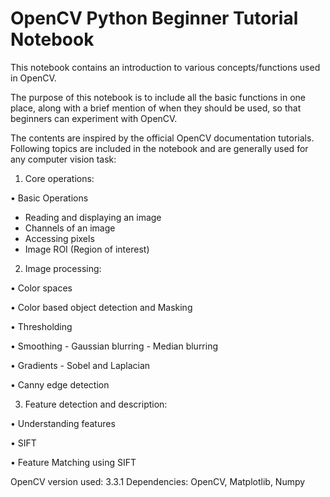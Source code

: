 # OpenCV Python Beginner Tutorial Notebook
This notebook contains an introduction to various concepts/functions used in OpenCV. 

The purpose of this notebook is to include all the basic functions in one place, along with a brief mention of when they should be used, so that beginners can experiment with OpenCV. 

The contents are inspired by the official OpenCV documentation tutorials. Following topics are included in the notebook and are generally used for any computer vision task:

1.	Core operations:

   •	Basic Operations
   - Reading and displaying an image
   - Channels of an image
   - Accessing pixels
   - Image ROI (Region of interest)

2.	Image processing:

•	Color spaces

•	Color based object detection and Masking

•	Thresholding

•	Smoothing
    - Gaussian blurring
    - Median blurring

•	Gradients
    - Sobel and Laplacian

•	Canny edge detection

3.	Feature detection and description:

•	Understanding features

•	SIFT 

•	Feature Matching using SIFT

OpenCV version used: 3.3.1
Dependencies: OpenCV, Matplotlib, Numpy
